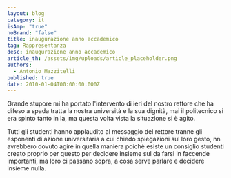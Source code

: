 ```yaml
---
layout: blog
category: it
isAmp: "true"
noBrand: "false"
title: inaugurazione anno accademico
tag: Rappresentanza
desc: inaugurazione anno accademico
article_th: /assets/img/uploads/article_placeholder.png
authors:
  - Antonio Mazzitelli
published: true
date: 2010-01-04T00:00:00.000Z
---
```


Grande stupore mi ha portato l'intervento di ieri del nostro rettore che ha difeso a spada tratta la nostra università e la sua dignità, mai il politecnico si era spinto tanto in la, ma questa volta vista la situazione si è agito.

Tutti gli studenti hanno applaudito al messaggio del rettore tranne gli esponenti di azione universitaria a cui chiedo spiegazioni sul loro gesto, nn avrebbero dovuto agire in quella maniera poichè esiste un consiglio studenti creato proprio per questo per decidere insieme sul da farsi in faccende importanti, ma loro ci passano sopra, a cosa serve parlare e decidere insieme nulla.
